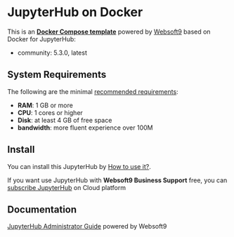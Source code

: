 # JupyterHub on Docker  

This is an **[Docker Compose template](https://github.com/Websoft9/docker-library)** powered by [Websoft9](https://www.websoft9.com) based on Docker for JupyterHub:


 - community:  5.3.0, latest


## System Requirements

The following are the minimal [recommended requirements](https://www.jupyterhub.org/docs/user_guide/en/install-requirements.html):

* **RAM**: 1 GB or more
* **CPU**: 1 cores or higher
* **Disk**: at least 4 GB of free space
* **bandwidth**: more fluent experience over 100M  

## Install

You can install this JupyterHub by [How to use it?](https://github.com/Websoft9/docker-library#how-to-use-it).   

If you want use JupyterHub with **Websoft9 Business Support** free, you can [subscribe JupyterHub](https://www.websoft9.com/apps) on Cloud platform

## Documentation

[JupyterHub Administrator Guide](https://support.websoft9.com/docs/jupyterhub) powered by Websoft9